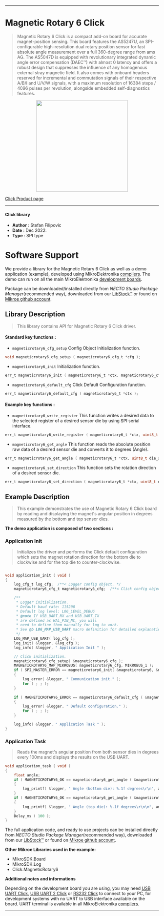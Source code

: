 
---
# Magnetic Rotary 6 Click

> Magnetic Rotary 6 Click is a compact add-on board for accurate magnet-position sensing. This board features the AS5247U, an SPI-configurable high-resolution dual rotary position sensor for fast absolute angle measurement over a full 360-degree range from ams AG. The AS5047D is equipped with revolutionary integrated dynamic angle error compensation (DAEC™) with almost 0 latency and offers a robust design that suppresses the influence of any homogenous external stray magnetic field. It also comes with onboard headers reserved for incremental and commutation signals of their respective A/B/I and U/V/W signals, with a maximum resolution of 16384 steps / 4096 pulses per revolution, alongside embedded self-diagnostics features.

<p align="center">
  <img src="https://download.mikroe.com/images/click_for_ide/magneticrotary6_click.png" height=300px>
</p>

[Click Product page](https://www.mikroe.com/magnetic-rotary-6-click)

---


#### Click library

- **Author**        : Stefan Filipovic
- **Date**          : Dec 2022.
- **Type**          : SPI type


# Software Support

We provide a library for the Magnetic Rotary 6 Click
as well as a demo application (example), developed using MikroElektronika
[compilers](https://www.mikroe.com/necto-studio).
The demo can run on all the main MikroElektronika [development boards](https://www.mikroe.com/development-boards).

Package can be downloaded/installed directly from *NECTO Studio Package Manager*(recommended way), downloaded from our [LibStock&trade;](https://libstock.mikroe.com) or found on [Mikroe github account](https://github.com/MikroElektronika/mikrosdk_click_v2/tree/master/clicks).

## Library Description

> This library contains API for Magnetic Rotary 6 Click driver.

#### Standard key functions :

- `magneticrotary6_cfg_setup` Config Object Initialization function.
```c
void magneticrotary6_cfg_setup ( magneticrotary6_cfg_t *cfg );
```

- `magneticrotary6_init` Initialization function.
```c
err_t magneticrotary6_init ( magneticrotary6_t *ctx, magneticrotary6_cfg_t *cfg );
```

- `magneticrotary6_default_cfg` Click Default Configuration function.
```c
err_t magneticrotary6_default_cfg ( magneticrotary6_t *ctx );
```

#### Example key functions :

- `magneticrotary6_write_register` This function writes a desired data to the selected register of a desired sensor die by using SPI serial interface.
```c
err_t magneticrotary6_write_register ( magneticrotary6_t *ctx, uint8_t die_sel, uint16_t reg, uint16_t data_in );
```

- `magneticrotary6_get_angle` This function reads the absolute position raw data of a desired sensor die and converts it to degrees (Angle).
```c
err_t magneticrotary6_get_angle ( magneticrotary6_t *ctx, uint8_t die_sel, float *angle );
```

- `magneticrotary6_set_direction` This function sets the rotation direction of a desired sensor die.
```c
err_t magneticrotary6_set_direction ( magneticrotary6_t *ctx, uint8_t die_sel, uint8_t dir );
```

## Example Description

> This example demonstrates the use of Magnetic Rotary 6 Click board by reading and displaying the magnet's angular position in degrees measured by the bottom and top sensor dies.

**The demo application is composed of two sections :**

### Application Init

> Initializes the driver and performs the Click default configuration which sets the magnet rotation direction for the bottom die to clockwise and for the top die to counter-clockwise.

```c

void application_init ( void )
{
    log_cfg_t log_cfg;  /**< Logger config object. */
    magneticrotary6_cfg_t magneticrotary6_cfg;  /**< Click config object. */

    /** 
     * Logger initialization.
     * Default baud rate: 115200
     * Default log level: LOG_LEVEL_DEBUG
     * @note If USB_UART_RX and USB_UART_TX 
     * are defined as HAL_PIN_NC, you will 
     * need to define them manually for log to work. 
     * See @b LOG_MAP_USB_UART macro definition for detailed explanation.
     */
    LOG_MAP_USB_UART( log_cfg );
    log_init( &logger, &log_cfg );
    log_info( &logger, " Application Init " );

    // Click initialization.
    magneticrotary6_cfg_setup( &magneticrotary6_cfg );
    MAGNETICROTARY6_MAP_MIKROBUS( magneticrotary6_cfg, MIKROBUS_1 );
    if ( SPI_MASTER_ERROR == magneticrotary6_init( &magneticrotary6, &magneticrotary6_cfg ) )
    {
        log_error( &logger, " Communication init." );
        for ( ; ; );
    }
    
    if ( MAGNETICROTARY6_ERROR == magneticrotary6_default_cfg ( &magneticrotary6 ) )
    {
        log_error( &logger, " Default configuration." );
        for ( ; ; );
    }

    log_info( &logger, " Application Task " );
}

```

### Application Task

> Reads the magnet's angular position from both sensor dies in degrees every 100ms and displays the results on the USB UART.

```c
void application_task ( void )
{
    float angle;
    if ( MAGNETICROTARY6_OK == magneticrotary6_get_angle ( &magneticrotary6, MAGNETICROTARY6_DIE_BOTTOM, &angle ) )
    {
        log_printf( &logger, " Angle (bottom die): %.1f degrees\r\n", angle );
    }
    if ( MAGNETICROTARY6_OK == magneticrotary6_get_angle ( &magneticrotary6, MAGNETICROTARY6_DIE_TOP, &angle ) )
    {
        log_printf( &logger, " Angle (top die): %.1f degrees\r\n\n", angle );
    }
    Delay_ms ( 100 );
}
```

The full application code, and ready to use projects can be installed directly from *NECTO Studio Package Manager*(recommended way), downloaded from our [LibStock&trade;](https://libstock.mikroe.com) or found on [Mikroe github account](https://github.com/MikroElektronika/mikrosdk_click_v2/tree/master/clicks).

**Other Mikroe Libraries used in the example:**

- MikroSDK.Board
- MikroSDK.Log
- Click.MagneticRotary6

**Additional notes and informations**

Depending on the development board you are using, you may need
[USB UART Click](https://www.mikroe.com/usb-uart-click),
[USB UART 2 Click](https://www.mikroe.com/usb-uart-2-click) or
[RS232 Click](https://www.mikroe.com/rs232-click) to connect to your PC, for
development systems with no UART to USB interface available on the board. UART
terminal is available in all MikroElektronika
[compilers](https://shop.mikroe.com/compilers).

---
